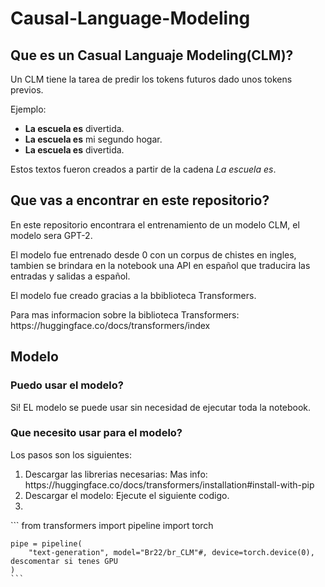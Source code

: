 # Causal-Language-Modeling 

<h2>Que es un Casual Languaje Modeling(CLM)?</h2>
<p>Un CLM tiene la tarea de predir los tokens futuros dado unos tokens previos.</p>
<p>Ejemplo:</p> 
<ul>
    <li><b>La escuela es</b> divertida.</li>
    <li><b>La escuela es</b> mi segundo hogar.</li>
    <li><b>La escuela es</b> divertida.</li>
</ul>
<p>Estos textos fueron creados a partir de la cadena <em>La escuela es</em>.</p>


<h2>Que vas a encontrar en este repositorio?</h2>
<p>En este repositorio encontrara el entrenamiento de un modelo CLM, el modelo sera GPT-2.</p>
<p>El modelo fue entrenado desde 0 con un corpus de chistes en ingles, tambien se brindara en la notebook una API en español que traducira las entradas y salidas a español.</p>
<p>El modelo fue creado gracias a la bbiblioteca Transformers.</p>
<p>Para mas informacion sobre la biblioteca Transformers: https://huggingface.co/docs/transformers/index</p>


<h2>Modelo</h2>
<h3>Puedo usar el modelo?</h3>
<p>Si! EL modelo se puede usar sin necesidad de ejecutar toda la notebook.</p>
<h3>Que necesito usar para el modelo?</h3>
<p>Los pasos son los siguientes:</p>
<ol>
    <li>Descargar las librerias necesarias: Mas info: https://huggingface.co/docs/transformers/installation#install-with-pip</li>
    <li>Descargar el modelo: Ejecute el siguiente codigo.</li>
    <li></li>
</ol>
    ```
    from transformers import pipeline
    import torch

    pipe = pipeline(
        "text-generation", model="Br22/br_CLM"#, device=torch.device(0), descomentar si tenes GPU
    )
    ```
